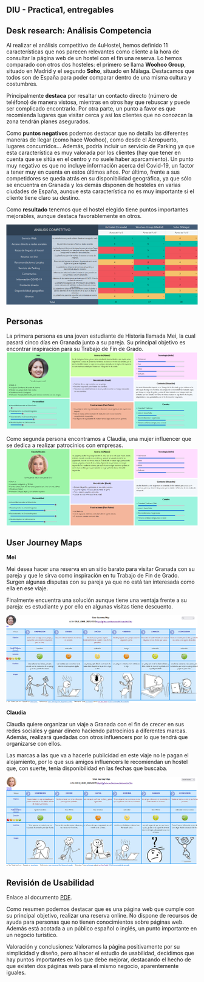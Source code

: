 ## DIU - Practica1, entregables


## Desk research: Análisis Competencia 

Al realizar el análisis competitivo de 4uHostel, hemos definido 11 características que nos parecen relevantes como cliente a la hora de consultar la página web de un hostel con el fin una reserva.
Lo hemos comparado con otros dos hosteles: el primero se llama **Woohoo Group**, situado en Madrid y el segundo **Soho**, situado en Málaga. Destacamos que todos son de España para poder comparar dentro de una misma cultura y costumbres.

Principalmente **destaca** por resaltar un contacto directo (número de teléfono) de manera vistosa, mientras en otros hay que rebuscar y puede ser complicado encontrarlo. Por otra parte, un punto a favor es que recomienda lugares que visitar cerca y así los clientes que no conozcan la zona tendrán planes asegurados.

Como **puntos negativos** podemos destacar que no detalla las diferentes maneras de llegar (como hace Woohoo), como desde el Aeropuerto, lugares concurridos… Además, podría incluir un servicio de Parking ya que esta característica es muy valorada por los clientes (hay que tener en cuenta que se sitúa en el centro y no suele haber aparcamiento). Un punto muy negativo es que no incluye información acerca del Covid-19, un factor a tener muy en cuenta en estos últimos años. Por último, frente a sus competidores se queda atrás en su disponibilidad geográfica, ya que sólo se encuentra en Granada y los demás disponen de hosteles en varias ciudades de España, aunque esta característica no es muy importante si el cliente tiene claro su destino. 

Como **resultado** tenemos que el hostel elegido tiene puntos importantes mejorables, aunque destaca favorablemente en otros.


<img src="P1_AnalisisCompetitivo.PNG">


## Personas 

La primera persona es una joven estudiante de Historia llamada Mei, la cual pasará cinco días en Granada junto a su pareja. Su principal objetivo es encontrar inspiración para su Trabajo de Fin de Grado.
<img src="PersonaMei.PNG">

Como segunda persona encontramos a Claudia, una mujer influencer que se dedica a realizar patrocinios con empresas. 
<img src="PersonaClaudia.PNG">

## User Journey Maps

**Mei**

Mei desea hacer una reserva en un sitio barato para visitar Granada con su pareja y que le sirva como inspiración en tu Trabajo de Fin de Grado. Surgen algunas disputas con su pareja ya que no está tan interesada como ella en ese viaje.

Finalmente encuentra una solución aunque tiene una ventaja frente a su pareja: es estudiante y por ello en algunas visitas tiene descuento.

<img src="JourneyMei.PNG">

**Claudia**

Claudia quiere organizar un viaje a Granada con el fin de crecer en sus redes sociales y ganar dinero haciendo patrocinios a diferentes marcas. Además, realizará quedadas con otros influencers por lo que tendrá que organizarse con ellos. 

Las marcas a las que va a hacerle publicidad en este viaje no le pagan el alojamiento, por lo que sus amigos influencers le recomiendan un hostel que, con suerte, tenía disponibilidad en las fechas que buscaba.

<img src="JourneyClaudia.PNG">

## Revisión de Usabilidad 
Enlace al documento [PDF](RevisionUsabilidadLSMR.pdf).

Como resumen podemos destacar que es una página web que cumple con su principal objetivo, realizar una reserva online. No dispone de recursos de ayuda para personas que no tienen conocimientos sobre páginas web. Además está acotada a un público español o inglés, un punto importante en un negocio turístico.

Valoración y conclusiones: Valoramos la página positivamente por su simplicidad y diseño, pero al hacer el estudio de usabilidad, decidimos que hay puntos importantes en los que debe mejorar, destacando el hecho de que existen dos páginas web para el mismo negocio, aparentemente iguales.
